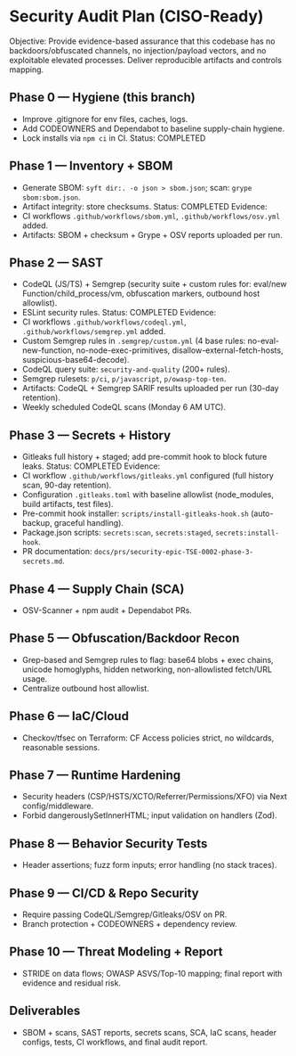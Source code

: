 # Security Audit Plan (CISO-Ready)

Objective: Provide evidence-based assurance that this codebase has no backdoors/obfuscated channels, no injection/payload vectors, and no exploitable elevated processes. Deliver reproducible artifacts and controls mapping.

## Phase 0 — Hygiene (this branch)
- Improve .gitignore for env files, caches, logs.
- Add CODEOWNERS and Dependabot to baseline supply-chain hygiene.
- Lock installs via `npm ci` in CI.
Status: COMPLETED

## Phase 1 — Inventory + SBOM
- Generate SBOM: `syft dir:. -o json > sbom.json`; scan: `grype sbom:sbom.json`.
- Artifact integrity: store checksums.
Status: COMPLETED
Evidence:
- CI workflows `.github/workflows/sbom.yml`, `.github/workflows/osv.yml` added.
- Artifacts: SBOM + checksum + Grype + OSV reports uploaded per run.

## Phase 2 — SAST
- CodeQL (JS/TS) + Semgrep (security suite + custom rules for: eval/new Function/child_process/vm, obfuscation markers, outbound host allowlist).
- ESLint security rules.
Status: COMPLETED
Evidence:
- CI workflows `.github/workflows/codeql.yml`, `.github/workflows/semgrep.yml` added.
- Custom Semgrep rules in `.semgrep/custom.yml` (4 base rules: no-eval-new-function, no-node-exec-primitives, disallow-external-fetch-hosts, suspicious-base64-decode).
- CodeQL query suite: `security-and-quality` (200+ rules).
- Semgrep rulesets: `p/ci`, `p/javascript`, `p/owasp-top-ten`.
- Artifacts: CodeQL + Semgrep SARIF results uploaded per run (30-day retention).
- Weekly scheduled CodeQL scans (Monday 6 AM UTC).

## Phase 3 — Secrets + History
- Gitleaks full history + staged; add pre-commit hook to block future leaks.
Status: COMPLETED
Evidence:
- CI workflow `.github/workflows/gitleaks.yml` configured (full history scan, 90-day retention).
- Configuration `.gitleaks.toml` with baseline allowlist (node_modules, build artifacts, test files).
- Pre-commit hook installer: `scripts/install-gitleaks-hook.sh` (auto-backup, graceful handling).
- Package.json scripts: `secrets:scan`, `secrets:staged`, `secrets:install-hook`.
- PR documentation: `docs/prs/security-epic-TSE-0002-phase-3-secrets.md`.

## Phase 4 — Supply Chain (SCA)
- OSV-Scanner + npm audit + Dependabot PRs.

## Phase 5 — Obfuscation/Backdoor Recon
- Grep-based and Semgrep rules to flag: base64 blobs + exec chains, unicode homoglyphs, hidden networking, non-allowlisted fetch/URL usage.
- Centralize outbound host allowlist.

## Phase 6 — IaC/Cloud
- Checkov/tfsec on Terraform: CF Access policies strict, no wildcards, reasonable sessions.

## Phase 7 — Runtime Hardening
- Security headers (CSP/HSTS/XCTO/Referrer/Permissions/XFO) via Next config/middleware.
- Forbid dangerouslySetInnerHTML; input validation on handlers (Zod).

## Phase 8 — Behavior Security Tests
- Header assertions; fuzz form inputs; error handling (no stack traces).

## Phase 9 — CI/CD & Repo Security
- Require passing CodeQL/Semgrep/Gitleaks/OSV on PR.
- Branch protection + CODEOWNERS + dependency review.

## Phase 10 — Threat Modeling + Report
- STRIDE on data flows; OWASP ASVS/Top-10 mapping; final report with evidence and residual risk.

## Deliverables
- SBOM + scans, SAST reports, secrets scans, SCA, IaC scans, header configs, tests, CI workflows, and final audit report.

